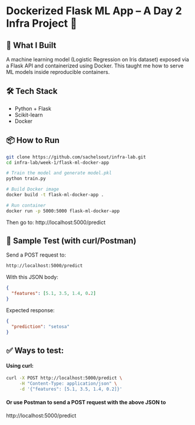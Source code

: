 # Dockerized Flask ML App – A Day 2 Infra Project 🚀

## 🧠 What I Built
A machine learning model (Logistic Regression on Iris dataset) exposed via a Flask API and containerized using Docker. This taught me how to serve ML models inside reproducible containers.

## 🛠 Tech Stack
- Python + Flask
- Scikit-learn
- Docker

## 📦 How to Run

```bash
git clone https://github.com/sachelsout/infra-lab.git
cd infra-lab/week-1/flask-ml-docker-app

# Train the model and generate model.pkl
python train.py

# Build Docker image
docker build -t flask-ml-docker-app .

# Run container
docker run -p 5000:5000 flask-ml-docker-app
```

Then go to: http://localhost:5000/predict

## 🧪 Sample Test (with curl/Postman)

Send a POST request to:

```bash
http://localhost:5000/predict
```

With this JSON body:

```json
{
  "features": [5.1, 3.5, 1.4, 0.2]
}
```

Expected response:

```json
{
  "prediction": "setosa"
}
```

## ✅ Ways to test:
#### Using curl:

```bash
curl -X POST http://localhost:5000/predict \
     -H "Content-Type: application/json" \
     -d '{"features": [5.1, 3.5, 1.4, 0.2]}'
```

#### Or use Postman to send a POST request with the above JSON to
http://localhost:5000/predict
